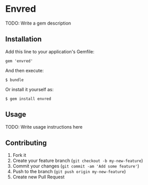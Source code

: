 # Envred

TODO: Write a gem description

## Installation

Add this line to your application's Gemfile:

    gem 'envred'

And then execute:

    $ bundle

Or install it yourself as:

    $ gem install envred

## Usage

TODO: Write usage instructions here

## Contributing

1. Fork it
2. Create your feature branch (`git checkout -b my-new-feature`)
3. Commit your changes (`git commit -am 'Add some feature'`)
4. Push to the branch (`git push origin my-new-feature`)
5. Create new Pull Request
